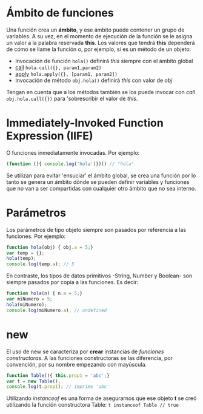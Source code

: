 # Ámbito de funciones
Una función crea un **ámbito**, y ese ámbito puede contener un grupo de variables. A su vez, en el momento de ejecución de la función se le asigna un valor a la palabra reservada **this**. Los valores que tendrá **this** dependerá de cómo se llame la función o, por ejemplo, si es un método de un objeto:
- Invocación de función `hola()` definirá *this* siempre con el ámbito global
- [call](https://developer.mozilla.org/es/docs/Web/JavaScript/Referencia/Objetos_globales/Function/call) `hola.call({}, param1,param2)`
- [apply](https://developer.mozilla.org/es/docs/Web/JavaScript/Referencia/Objetos_globales/Function/apply) `hola.apply({}, [param1, param2])`
- Invocación de método `obj.hola()` definirá *this* con valor de *obj*

Tengan en cuenta que a los métodos también se los puede invocar con *call* `obj.hola.call({})` para 'sobrescribir el valor de *this*.

# Immediately-Invoked Function Expression (IIFE)
O funciones inmediatamente invocadas. Por ejemplo:
```js
(function (){ console.log('hola')})() // "hola"
```

Se utilizan para evitar 'ensuciar' el ámbito global, se crea una función por lo tanto se genera un ámbito dónde se pueden definir variables y funciones que no van a ser compartidas con cualquier otro ámbito que no sea interno.

# Parámetros 
Los parámetros de tipo objeto siempre son pasados por referencia a las funciones.
Por ejemplo:
```js
function hola(obj) { obj.a = 5;}
var temp = {};
hola(temp);
console.log(temp.a); // 5
```
En contraste, los tipos de datos primitivos -String, Number y Boolean- son siempre pasados por copia a las funciones. Es decir:
```js
function hola(n) { n.a = 5;}
var miNumero = 5;
hola(miNumero);
console.log(miNumero.a); // undefined
```

# new
El uso de new se caracteriza por **crear** instancias de *funciones constructoras*. A las funciones constructoras se las diferencia, por convención, por su nombre empezando con mayúscula.
```js
function Table(){ this.prop1 = 'abc';}
var t = new Table();
console.log(t.prop1); // imprime 'abc'
```
Utilizando *instanceof* es una forma de asegurarnos que ese objeto **t** se creó utilizando la función constructora Table: `t instanceof Table // true`
